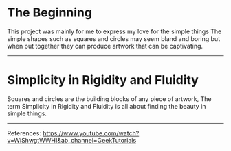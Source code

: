 # The Beginning 

This project was mainly for me to express my love for the simple things
The simple shapes such as squares and circles may seem bland and boring but when put together they can produce artwork that can be captivating.

-------------------------------------------------------------------------------------------------------------------------------------------------------------------------

# Simplicity in Rigidity and Fluidity
Squares and circles are the building blocks of any piece of artwork, The term Simplicity in Rigidity and Fluidity is all about finding the beauty in simple things.

-------------------------------------------------------------------------------------------------------------------------------------------------------------------------
References:
https://www.youtube.com/watch?v=WiShwgtWWHI&ab_channel=GeekTutorials
